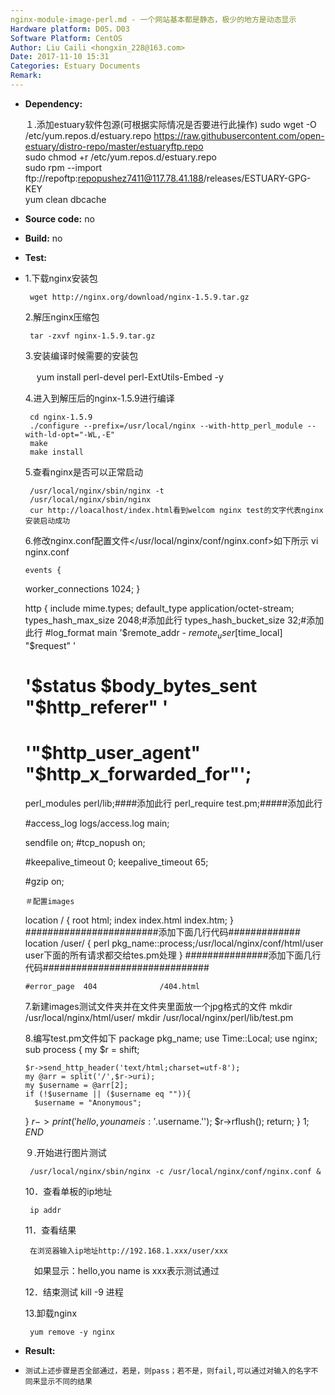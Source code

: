 ```yaml
---
nginx-module-image-perl.md - 一个网站基本都是静态，极少的地方是动态显示
Hardware platform: D05，D03
Software Platform: CentOS
Author: Liu Caili <hongxin_228@163.com>  
Date: 2017-11-10 15:31
Categories: Estuary Documents  
Remark:
---
```

- **Dependency:**
    
    １.添加estuary软件包源(可根据实际情况是否要进行此操作)
       sudo wget -O /etc/yum.repos.d/estuary.repo https://raw.githubusercontent.com/open-estuary/distro-repo/master/estuaryftp.repo     
       sudo chmod +r /etc/yum.repos.d/estuary.repo               
       sudo rpm --import ftp://repoftp:repopushez7411@117.78.41.188/releases/ESTUARY-GPG-KEY               
       yum clean dbcache

- **Source code:**
    no

- **Build:**
    no

- **Test:**
- 
     1.下载nginx安装包

       wget http://nginx.org/download/nginx-1.5.9.tar.gz

     2.解压nginx压缩包

       tar -zxvf nginx-1.5.9.tar.gz

     3.安装编译时候需要的安装包

    　 yum install perl-devel perl-ExtUtils-Embed -y

     4.进入到解压后的nginx-1.5.9进行编译

       cd nginx-1.5.9
       ./configure --prefix=/usr/local/nginx --with-http_perl_module --with-ld-opt="-WL,-E"
       make
       make install
       
     5.查看nginx是否可以正常启动

       /usr/local/nginx/sbin/nginx -t
       /usr/local/nginx/sbin/nginx
       cur http://loacalhost/index.html看到welcom nginx test的文字代表nginx安装启动成功
       
     6.修改nginx.conf配置文件</usr/local/nginx/conf/nginx.conf>如下所示
      vi nginx.conf
      
      events {

     worker_connections  1024;
     } 


    http {
    include       mime.types;
    default_type  application/octet-stream;
    types_hash_max_size 2048;#添加此行
    types_hash_bucket_size 32;#添加此行
    #log_format  main  '$remote_addr - $remote_user [$time_local] "$request" '
    #                  '$status $body_bytes_sent "$http_referer" '
    #                  '"$http_user_agent" "$http_x_forwarded_for"';
    perl_modules  perl/lib;####添加此行
    perl_require  test.pm;#####添加此行

    #access_log  logs/access.log  main;

    sendfile        on;
    #tcp_nopush     on;

    #keepalive_timeout  0;
    keepalive_timeout  65;

    #gzip  on;

      ＃配置images
     location / {
        root   html;
     index  index.html index.htm;
        }
        ########################添加下面几行代码#############
	 location /user/ {
        perl pkg_name::process;/usr/local/nginx/conf/html/user user下面的所有请求都交给tes.pm处理
        }
    ###############添加下面几行代码##############################
		
      #error_page  404              /404.html
       
     7.新建images测试文件夹并在文件夹里面放一个jpg格式的文件
       mkdir /usr/local/nginx/html/user/
       mkdir /usr/local/nginx/perl/lib/test.pm
       
     8.编写test.pm文件如下
      package pkg_name;
      use Time::Local;
      use nginx;
      sub process {
	  my $r = shift;

	  $r->send_http_header('text/html;charset=utf-8');
	  my @arr = split('/',$r->uri);
	  my $username = @arr[2];
	  if (!$username || ($username eq "")){
		$username = "Anonymous";
	 }
	  $r->print('hello,you name is :'.$username.'');
	  $r->rflush();
	  return;
    }
    1;
    _END_

       
    ９.开始进行图片测试

       /usr/local/nginx/sbin/nginx -c /usr/local/nginx/conf/nginx.conf &
     
     10．查看单板的ip地址

       ip addr

     11．查看结果

       在浏览器输入ip地址http://192.168.1.xxx/user/xxx 

     　如果显示：hello,you name is xxx表示测试通过
     
     12．结束测试
       kill -9 进程
       
     13.卸载nginx

       yum remove -y nginx
       
     
  
- **Result:**
- 
      测试上述步骤是否全部通过，若是，则pass；若不是，则fail,可以通过对输入的名字不同来显示不同的结果
